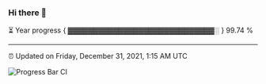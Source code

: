 ### Hi there 👋

⏳ Year progress { ▓▓▓▓▓▓▓▓▓▓▓▓▓▓▓▓▓▓▓▓▓▓▓▓▓▓▓▓▓░ } 99.74 %

---

⏰ Updated on Friday, December 31, 2021, 1:15 AM UTC

![Progress Bar CI](https://github.com/arthurbuhl/arthurbuhl/workflows/Progress%20Bar%20CI/badge.svg)
